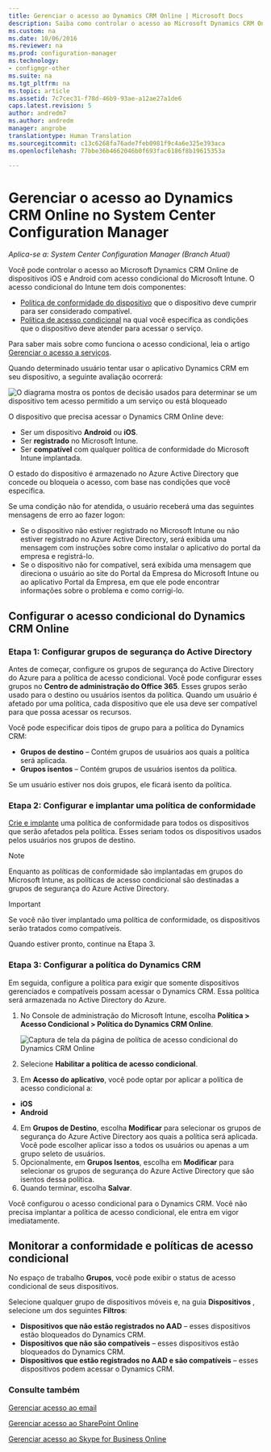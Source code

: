 ```yaml
---
title: Gerenciar o acesso ao Dynamics CRM Online | Microsoft Docs
description: Saiba como controlar o acesso ao Microsoft Dynamics CRM Online de dispositivos iOS e Android com acesso condicional do Microsoft Intune.
ms.custom: na
ms.date: 10/06/2016
ms.reviewer: na
ms.prod: configuration-manager
ms.technology:
- configmgr-other
ms.suite: na
ms.tgt_pltfrm: na
ms.topic: article
ms.assetid: 7c7cec31-f78d-46b9-93ae-a12ae27a1de6
caps.latest.revision: 5
author: andredm7
ms.author: andredm
manager: angrobe
translationtype: Human Translation
ms.sourcegitcommit: c13c6268fa76ade7feb0981f9c4a6e325e393aca
ms.openlocfilehash: 77bbe36b4662046b0f693fac6186f8b19615353a

---
```

# <a name="manage-dynamics-crm-online-access-in-system-center-configuration-manager"></a>Gerenciar o acesso ao Dynamics CRM Online no System Center Configuration Manager

*Aplica-se a: System Center Configuration Manager (Branch Atual)*

Você pode controlar o acesso ao Microsoft Dynamics CRM Online de dispositivos iOS e Android com acesso condicional do Microsoft Intune.  O acesso condicional do Intune tem dois componentes:
* [Política de conformidade do dispositivo](../../protect/deploy-use/device-compliance-policies.md) que o dispositivo deve cumprir para ser considerado compatível.
* [Política de acesso condicional](../../protect/deploy-use/manage-access-to-services.md) na qual você especifica as condições que o dispositivo deve atender para acessar o serviço.

Para saber mais sobre como funciona o acesso condicional, leia o artigo [Gerenciar o acesso a serviços](../../protect/deploy-use/manage-access-to-services.md).


Quando determinado usuário tentar usar o aplicativo Dynamics CRM em seu dispositivo, a seguinte avaliação ocorrerá:

![O diagrama mostra os pontos de decisão usados para determinar se um dispositivo tem acesso permitido a um serviço ou está bloqueado](../media/mdm-ca-dynamics-crm-flow-diagram.png)

O dispositivo que precisa acessar o Dynamics CRM Online deve:
* Ser um dispositivo **Android** ou **iOS**.
* Ser **registrado** no Microsoft Intune.
* Ser **compatível** com qualquer política de conformidade do Microsoft Intune implantada.

O estado do dispositivo é armazenado no Azure Active Directory que concede ou bloqueia o acesso, com base nas condições que você especifica.

Se uma condição não for atendida, o usuário receberá uma das seguintes mensagens de erro ao fazer logon:
* Se o dispositivo não estiver registrado no Microsoft Intune ou não estiver registrado no Azure Active Directory, será exibida uma mensagem com instruções sobre como instalar o aplicativo do portal da empresa e registrá-lo.
* Se o dispositivo não for compatível, será exibida uma mensagem que direciona o usuário ao site do Portal da Empresa do Microsoft Intune ou ao aplicativo Portal da Empresa, em que ele pode encontrar informações sobre o problema e como corrigi-lo.

## <a name="configure-conditional-access-for-dynamics-crm-online"></a>Configurar o acesso condicional do Dynamics CRM Online  
### <a name="step-1-configure-active-directory-security-groups"></a>Etapa 1: Configurar grupos de segurança do Active Directory

Antes de começar, configure os grupos de segurança do Active Directory do Azure para a política de acesso condicional. Você pode configurar esses grupos no **Centro de administração do Office 365**. Esses grupos serão usado para o destino ou usuários isentos da política. Quando um usuário é afetado por uma política, cada dispositivo que ele usa deve ser compatível para que possa acessar os recursos.

Você pode especificar dois tipos de grupo para a política do Dynamics CRM:
* **Grupos de destino** – Contém grupos de usuários aos quais a política será aplicada.
* **Grupos isentos** – Contém grupos de usuários isentos da política.

Se um usuário estiver nos dois grupos, ele ficará isento da política.

### <a name="step-2-configure-and-deploy-a-compliance-policy"></a>Etapa 2: Configurar e implantar uma política de conformidade
[Crie e implante](../../protect/deploy-use/device-compliance-policies.md) uma política de conformidade para todos os dispositivos que serão afetados pela política. Esses seriam todos os dispositivos usados pelos usuários nos grupos de destino.

> [!NOTE]
> Enquanto as políticas de conformidade são implantadas em grupos do Microsoft Intune, as políticas de acesso condicional são destinadas a grupos de segurança do Azure Active Directory.

> [!IMPORTANT]
> Se você não tiver implantado uma política de conformidade, os dispositivos serão tratados como compatíveis.

Quando estiver pronto, continue na Etapa 3.
### <a name="step-3-configure-the-dynamics-crm-policy"></a>Etapa 3: Configurar a política do Dynamics CRM
Em seguida, configure a política para exigir que somente dispositivos gerenciados e compatíveis possam acessar o Dynamics CRM. Essa política será armazenada no Active Directory do Azure.

1.  No Console de administração do Microsoft Intune, escolha **Política > Acesso Condicional > Política do Dynamics CRM Online**.

     ![Captura de tela da página de política de acesso condicional do Dynamics CRM Online](../media/mdm-ca-dynamics-crm-policy-configuration.png)

2.  Selecione **Habilitar a política de acesso condicional**.
3.  Em **Acesso do aplicativo**, você pode optar por aplicar a política de acesso condicional a:
  * **iOS**
  * **Android**
4.  Em **Grupos de Destino**, escolha **Modificar** para selecionar os grupos de segurança do Azure Active Directory aos quais a política será aplicada. Você pode escolher aplicar isso a todos os usuários ou apenas a um grupo seleto de usuários.
5.  Opcionalmente, em **Grupos Isentos**, escolha em **Modificar** para selecionar os grupos de segurança do Azure Active Directory que são isentos dessa política.
6.  Quando terminar, escolha **Salvar**.

Você configurou o acesso condicional para o Dynamics CRM. Você não precisa implantar a política de acesso condicional, ele entra em vigor imediatamente.
##  <a name="monitor-the-compliance-and-conditional-access-policies"></a>Monitorar a conformidade e políticas de acesso condicional

No espaço de trabalho **Grupos**, você pode exibir o status de acesso condicional de seus dispositivos.

Selecione qualquer grupo de dispositivos móveis e, na guia **Dispositivos** , selecione um dos seguintes **Filtros**:
* **Dispositivos que não estão registrados no AAD** – esses dispositivos estão bloqueados do Dynamics CRM.
* **Dispositivos que não são compatíveis** – esses dispositivos estão bloqueados do Dynamics CRM.
* **Dispositivos que estão registrados no AAD e são compatíveis** – esses dispositivos podem acessar o Dynamics CRM.

###  <a name="see-also"></a>Consulte também
[Gerenciar acesso ao email](../../protect/deploy-use/manage-email-access.md)

[Gerenciar acesso ao SharePoint Online](../../protect/deploy-use/manage-sharepoint-online-access.md)

[Gerenciar acesso ao Skype for Business Online](../../protect/deploy-use/manage-skype-for-business-online-access.md)



<!--HONumber=Dec16_HO3-->


